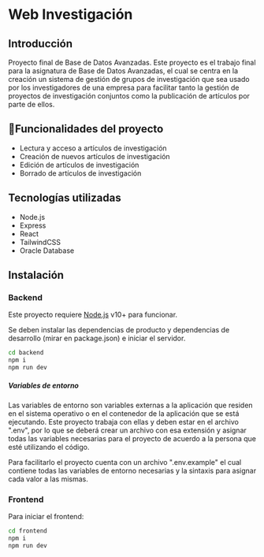 # Web Investigación

## Introducción

Proyecto final de Base de Datos Avanzadas. Este proyecto es el trabajo final para la asignatura de Base de Datos Avanzadas, el cual se centra en la creación un sistema de gestión de grupos de investigación que sea usado por los investigadores de una empresa para facilitar tanto la gestión de proyectos de investigación conjuntos como la publicación de artículos por parte de ellos.

## :hammer:Funcionalidades del proyecto

- Lectura y acceso a artículos de investigación
- Creación de nuevos artículos de investigación
- Edición de artículos de investigación
- Borrado de artículos de investigación

## Tecnologías utilizadas

- Node.js
- Express
- React
- TailwindCSS
- Oracle Database

## Instalación

### Backend

Este proyecto requiere [Node.js](https://nodejs.org/) v10+ para funcionar.

Se deben instalar las dependencias de producto y dependencias de desarrollo (mirar en package.json) e iniciar el servidor.

```sh
cd backend
npm i
npm run dev
```

##### Variables de entorno

Las variables de entorno son variables externas a la aplicación que residen en el sistema operativo o en el contenedor de la aplicación que se está ejecutando. Este proyecto trabaja con ellas y deben estar en el archivo ".env", por lo que se deberá crear un archivo con esa extensión y asignar todas las variables necesarias para el proyecto de acuerdo a la persona que esté utilizando el código.

Para facilitarlo el proyecto cuenta con un archivo ".env.example" el cual contiene todas las variables de entorno necesarias y la sintaxis para asignar cada valor a las mismas.

### Frontend

Para iniciar el frontend:

```sh
cd frontend
npm i
npm run dev
```
